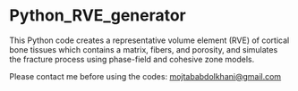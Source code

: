# Python_RVE_generator
This Python code creates a representative volume element (RVE) of cortical bone tissues which contains a matrix, fibers, and porosity, and simulates the fracture process using phase-field and cohesive zone models.

Please contact me before using the codes: mojtababdolkhani@gmail.com
